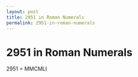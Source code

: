 ```yaml
---
layout: post
title: 2951 in Roman Numerals
permalink: 2951-in-roman-numerals
---
```


# 2951 in Roman Numerals

2951 = MMCMLI
